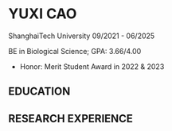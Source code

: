# YUXI CAO
ShanghaiTech University 09/2021 - 06/2025

BE in Biological Science; GPA: 3.66/4.00
- Honor: Merit Student Award in 2022 & 2023
## EDUCATION
## RESEARCH EXPERIENCE
